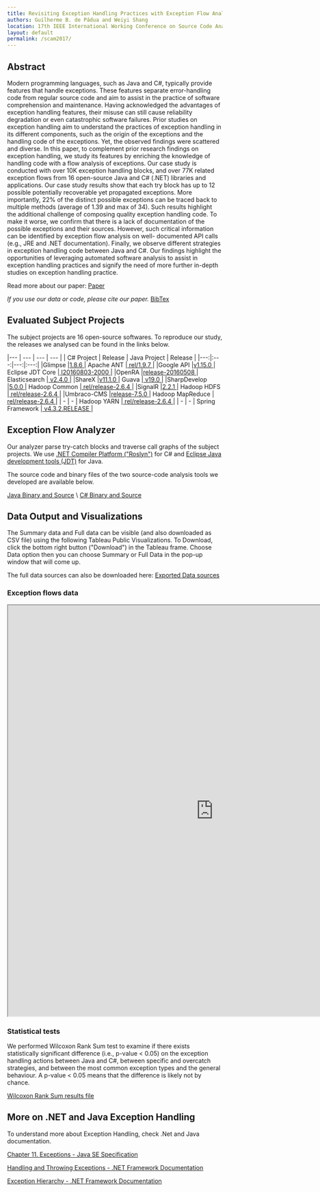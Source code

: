 ```yaml
---
title: Revisiting Exception Handling Practices with Exception Flow Analysis
authors: Guilherme B. de Pádua and Weiyi Shang
location: 17th IEEE International Working Conference on Source Code Analysis and Manipulation (SCAM '17).
layout: default
permalink: /scam2017/
---
```


## Abstract
Modern programming languages, such as Java and C#, typically provide features that handle exceptions. These features separate error-handling code from regular source code and aim to assist in the practice of software comprehension and maintenance. Having acknowledged the advantages of exception handling features, their misuse can still cause reliability degradation or even catastrophic software failures. Prior studies on exception handling aim to understand the practices of exception handling in its different components, such as the origin of the exceptions and the handling code of the exceptions. Yet, the observed findings were scattered and diverse. In this paper, to complement prior research findings on exception handling, we study its features by enriching the knowledge of handling code with a flow analysis of exceptions. Our case study is conducted with over 10K exception handling blocks, and over 77K related exception flows from 16 open-source Java and C# (.NET) libraries and applications. Our case study results show that each try block has up to 12 possible potentially recoverable yet propagated exceptions. More importantly, 22% of the distinct possible exceptions can be traced back to multiple methods (average of 1.39 and max of 34). Such results highlight the additional challenge of composing quality exception handling code. To make it worse, we confirm that there is a lack of documentation of the possible exceptions and their sources. However, such critical information can be identified by exception flow analysis on well- documented API calls (e.g., JRE and .NET documentation). Finally, we observe different strategies in exception handling code between Java and C#. Our findings highlight the opportunities of leveraging automated software analysis to assist in exception handling practices and signify the need of more further in-depth studies on exception handling practice.

Read more about our paper: [Paper](/resources/scam2017-revisiting-eh_cr.pdf)

*If you use our data or code, please cite our paper.* [BibTex](/resources/scam2017-revisiting-eh_cr.bib)

## Evaluated Subject Projects

The subject projects are 16 open-source softwares. To reproduce our study, the releases we analysed can be found in the links below.

|--- | --- | --- | --- |
| C# Project | Release | Java Project | Release |
|---:|:---:|---:|:---:|
|Glimpse		|[1.8.6	](	https://github.com/Glimpse/Glimpse/releases/tag/1.8.6	)						|	Apache ANT	|[	rel/1.9.7	](	https://github.com/apache/ant/releases/tag/rel%2F1.9.7	)|
|Google API		|[v1.15.0	](	https://github.com/google/google-api-dotnet-client/releases/tag/v1.15.0	)	|	Eclipse JDT Core	|[	I20160803-2000	](	https://github.com/eclipse/eclipse.jdt.core/releases/tag/I20160803-2000	)|
|OpenRA			|[release-20160508	](	https://github.com/OpenRA/OpenRA/releases/tag/release-20160508	)	|	Elasticsearch	|[	v2.4.0	](	https://github.com/elastic/elasticsearch/releases/tag/v2.4.0	)|
|ShareX			|[v11.1.0	](	https://github.com/ShareX/ShareX/releases/tag/v11.1.0	)					|	Guava	|[	v19.0	](	https://github.com/google/guava/releases/tag/v19.0	)|
|SharpDevelop	|[5.0.0	](	https://github.com/icsharpcode/SharpDevelop/releases/tag/5.0.0	)				|	Hadoop Common	|[	rel/release-2.6.4	](	https://github.com/apache/hadoop/tree/c6f203dc3966ea380f9b785eb1034f5e8cdca1ab/hadoop-common-project	)|
|SignalR		|[2.2.1	](	https://github.com/SignalR/SignalR/releases/tag/2.2.1	)						|	Hadoop HDFS	|[	rel/release-2.6.4	](	https://github.com/apache/hadoop/tree/c6f203dc3966ea380f9b785eb1034f5e8cdca1ab/hadoop-hdfs-project	)|
|Umbraco-CMS	|[release-7.5.0	](	https://github.com/umbraco/Umbraco-CMS/releases/tag/release-7.5.0	)	|	Hadoop MapReduce	|[	rel/release-2.6.4	](	https://github.com/apache/hadoop/tree/c6f203dc3966ea380f9b785eb1034f5e8cdca1ab/hadoop-mapreduce-project	)|
| - | - 																									|	Hadoop YARN	|[	rel/release-2.6.4	](	https://github.com/apache/hadoop/tree/c6f203dc3966ea380f9b785eb1034f5e8cdca1ab/hadoop-yarn-project	)|
| - | -																										|	Spring Framework	|[	v4.3.2.RELEASE	](	https://github.com/spring-projects/spring-framework/releases/tag/v4.3.2.RELEASE	)|

## Exception Flow Analyzer

Our analyzer parse try-catch blocks and traverse call graphs of the subject projects. We use [.NET Compiler Platform ("Roslyn")](https://dotnetfoundation.org/net-compiler-platform-roslyn) for C# and [Eclipse Java development tools (JDT)](http://www.eclipse.org/jdt/) for Java.

The source code and binary files of the two source-code analysis tools we developed are available below.

[Java Binary and Source](https://github.com/guipadua/JTratch/releases/tag/2017icpc_era_cr) \\
[C# Binary and Source](https://github.com/guipadua/NTratch/releases/tag/2017icpc_era_cr)


## Data Output and Visualizations

The Summary data and Full data can be visible (and also downloaded as CSV file) using the following Tableau Public Visualizations. 
To Download, click the bottom right button ("Download") in the Tableau frame. Choose Data option then you can choose Summary or Full Data in the pop-up window that will come up.

The full data sources can also be downloaded here: [Exported Data sources](/resources/scam2017_data_sources.zip)

### Exception flows data

<iframe src="https://public.tableau.com/views/PossibleExceptionsPublic/Quantity?:embed=y&:display_count=yes&publish=yes" width="960" height="960"></iframe>  

### Statistical tests

We performed Wilcoxon Rank Sum test to examine if there exists statistically significant difference (i.e., p-value < 0.05) on the exception handling actions between Java and C\#, between specific and overcatch strategies, and between the most common exception types and the general behaviour. A p-value < 0.05 means that the difference is likely not by chance.

[Wilcoxon Rank Sum results file](/resources/scam2007WilcoxonRankSumTestResults.xlsx)

## More on .NET and Java Exception Handling

To understand more about Exception Handling, check .Net and Java documentation.

[Chapter 11. Exceptions - Java SE Specification](http://docs.oracle.com/javase/specs/jls/se8/html/jls-11.html)

[Handling and Throwing Exceptions - .NET Framework Documentation](https://msdn.microsoft.com/en-us/library/5b2yeyab(v=vs.110).aspx)

[Exception Hierarchy - .NET Framework Documentation](https://msdn.microsoft.com/en-us/library/z4c5tckx(v=vs.110).aspx)
